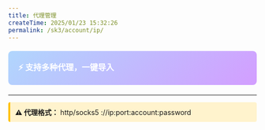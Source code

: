 ```yaml
---
title: 代理管理
createTime: 2025/01/23 15:32:26
permalink: /sk3/account/ip/
---
```



<div style="background: linear-gradient(135deg,rgb(176, 214, 253),rgb(211, 158, 255)); color: white; padding: 20px; border-radius: 8px; margin: 20px 0;">
  <h3 style="margin:0;">⚡ 支持多种代理，一键导入</h3>
</div>

 <ImageCard
        image="http://localhost:8080/Stable-kit-3/img/ip.jpg"
        title="代理管理"
        description="一键导入，支持socks\http"
        href="/demo/introduction/introduce"
        author="SK3"
        date="2025/01/01"
      />


---

<div style="background-color: #fff3cd; border-left: 4px solid #ffc107; padding: 10px; border-radius: 4px; margin: 10px 0;">
  <strong> ⚠️ 代理格式：</strong>  
  http/socks5 ://ip:port:account:password
</div>

